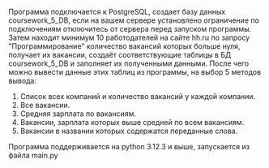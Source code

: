   Программа подключается к PostgreSQL, создает базу данных coursework_5_DB, 
если на вашем сервере установлено ограничение по подключениям отключитесь от сервера перед запуском программы.
  Затем находит минимум 10 работодателей на сайте hh.ru по запросу "Программирование" количество вакансий которых больше нуля,
получает их вакансии, создаёт соответствующие таблицы в БД coursework_5_DB и заполняет их полученными данными.
  После чего можно вывести данные этих таблиц из программы, на выбор 5 методов вывода:
1. Список всех компаний и количество вакансий у каждой компании.
2. Все вакансии.
3. Средняя зарплата по вакансиям.
4. Вакансии, зарплата которых выше средней по всем вакансиям.
5. Вакансии в названии которых содержатся переданные слова.

Программа поддерживается на python 3.12.3 и выше, запускается из файла main.py